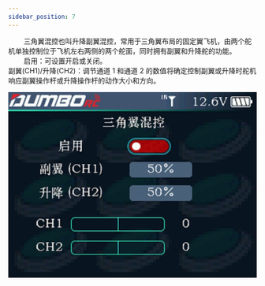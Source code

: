 ```yaml
---
sidebar_position: 7
---
```


        三角翼混控也叫升降副翼混控，常用于三角翼布局的固定翼飞机，由两个舵机单独控制位于飞机左右两侧的两个舵面，同时拥有副翼和升降舵的功能。<br/>        启用：可设置开启或关闭。<br/>副翼(CH1)/升降(CH2)：调节通道 1 和通道 2 的数值将确定控制副翼或升降时舵机响应副翼操作杆或升降操作杆的动作大小和方向。

![](../pic/371.jpg)
